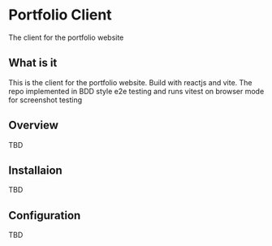 # Portfolio Client

The client for the portfolio website

## What is it

This is the client for the portfolio website. Build with reactjs and vite.
The repo implemented in BDD style e2e testing and runs vitest on browser mode for screenshot testing

## Overview

TBD

## Installaion

TBD

## Configuration

TBD
